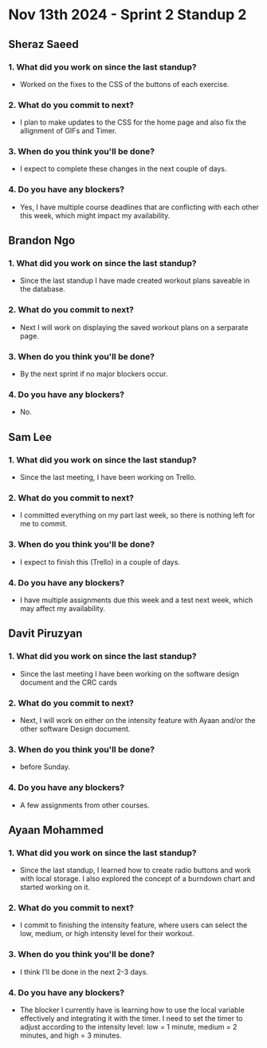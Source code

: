 # Nov 13th 2024 - Sprint 2 Standup 2

## Sheraz Saeed

### 1. What did you work on since the last standup?
- Worked on the fixes to the CSS of the buttons of each exercise.
### 2. What do you commit to next?
- I plan to make updates to the CSS for the home page and also fix the allignment of GIFs and Timer.
  
### 3. When do you think you'll be done?
- I expect to complete these changes in the next couple of days.

### 4. Do you have any blockers?
- Yes, I have multiple course deadlines that are conflicting with each other this week, which might impact my availability.

## Brandon Ngo

### 1. What did you work on since the last standup?
- Since the last standup I have made created workout plans saveable in the database.

### 2. What do you commit to next?
- Next I will work on displaying the saved workout plans on a serparate page.
  
### 3. When do you think you'll be done?
- By the next sprint if no major blockers occur.

### 4. Do you have any blockers?
- No.

## Sam Lee

### 1. What did you work on since the last standup?
- Since the last meeting, I have been working on Trello.
### 2. What do you commit to next?
- I committed everything on my part last week, so there is nothing left for me to commit.
  
### 3. When do you think you'll be done?
- I expect to finish this (Trello) in a couple of days.

### 4. Do you have any blockers?
- I have multiple assignments due this week and a test next week, which may affect my availability.

## Davit Piruzyan

### 1. What did you work on since the last standup?
- Since the last meeting I have been working on the software design document and the CRC cards

### 2. What do you commit to next?
- Next, I will work on either on the intensity feature with Ayaan and/or the other software Design document.
  
### 3. When do you think you'll be done?
- before Sunday.

### 4. Do you have any blockers?
- A few assignments from other courses.

## Ayaan Mohammed

### 1. What did you work on since the last standup?
- Since the last standup, I learned how to create radio buttons and work with local storage. I also explored the concept of a burndown chart and started working on it.

### 2. What do you commit to next?
- I commit to finishing the intensity feature, where users can select the low, medium, or high intensity level for their workout.
  
### 3. When do you think you'll be done?
- I think I'll be done in the next 2-3 days.

### 4. Do you have any blockers?
- The blocker I currently have is learning how to use the local variable effectively and integrating it with the timer. I need to set the timer to adjust according to the intensity level: low = 1 minute, medium = 2 minutes, and high = 3 minutes.
